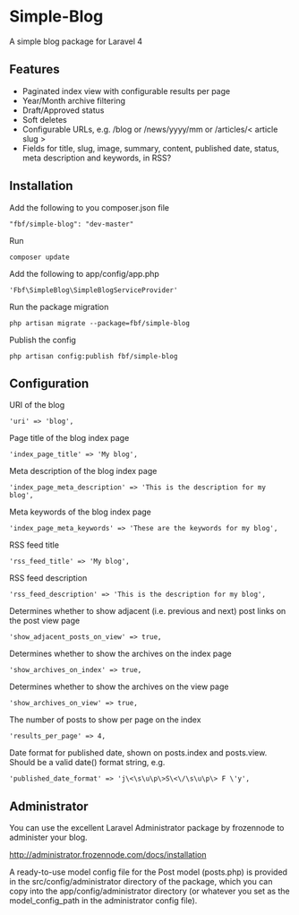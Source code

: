 Simple-Blog
===========

A simple blog package for Laravel 4

## Features

* Paginated index view with configurable results per page
* Year/Month archive filtering
* Draft/Approved status
* Soft deletes
* Configurable URLs, e.g. /blog or /news/yyyy/mm or /articles/< article slug >
* Fields for title, slug, image, summary, content, published date, status, meta description and keywords, in RSS?

## Installation

Add the following to you composer.json file

    "fbf/simple-blog": "dev-master"

Run

    composer update

Add the following to app/config/app.php

    'Fbf\SimpleBlog\SimpleBlogServiceProvider'

Run the package migration

    php artisan migrate --package=fbf/simple-blog

Publish the config

    php artisan config:publish fbf/simple-blog

## Configuration

URI of the blog

	'uri' => 'blog',

Page title of the blog index page

	'index_page_title' => 'My blog',

Meta description of the blog index page

	'index_page_meta_description' => 'This is the description for my blog',

Meta keywords of the blog index page

	'index_page_meta_keywords' => 'These are the keywords for my blog',

RSS feed title

	'rss_feed_title' => 'My blog',

RSS feed description

	'rss_feed_description' => 'This is the description for my blog',

Determines whether to show adjacent (i.e. previous and next) post links on the post view page

	'show_adjacent_posts_on_view' => true,

Determines whether to show the archives on the index page

	'show_archives_on_index' => true,

Determines whether to show the archives on the view page

	'show_archives_on_view' => true,

The number of posts to show per page on the index

	'results_per_page' => 4,

Date format for published date, shown on posts.index and posts.view. Should be a valid date() format string, e.g.

	'published_date_format' => 'j\<\s\u\p\>S\<\/\s\u\p\> F \'y',

## Administrator

You can use the excellent Laravel Administrator package by frozennode to administer your blog.

http://administrator.frozennode.com/docs/installation

A ready-to-use model config file for the Post model (posts.php) is provided in the src/config/administrator directory of the package, which you can copy into the app/config/administrator directory (or whatever you set as the model_config_path in the administrator config file).